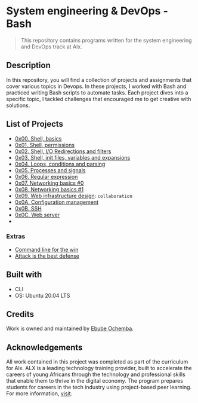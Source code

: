 # System engineering & DevOps - Bash

> This repository contains programs written for the system engineering and DevOps
> track at Alx.

## Description

In this repository, you will find a collection of projects and assignments that cover various topics in Devops. In these projects, I worked with Bash and practiced writing Bash scripts to automate tasks. Each project dives into a specific topic, I tackled challenges that encouraged me to get creative with solutions.

## List of Projects

- [0x00. Shell, basics](https://github.com/Ebube-Ochemba/alx-system_engineering-devops/tree/master/0x00-shell_basics)
- [0x01. Shell, permissions](https://github.com/Ebube-Ochemba/alx-system_engineering-devops/tree/master/0x01-shell_permissions)
- [0x02. Shell, I/O Redirections and filters](https://github.com/Ebube-Ochemba/alx-system_engineering-devops/tree/master/0x02-shell_redirections)
- [0x03. Shell, init files, variables and expansions](https://github.com/Ebube-Ochemba/alx-system_engineering-devops/tree/master/0x03-shell_variables_expansions)
- [0x04. Loops, conditions and parsing](https://github.com/Ebube-Ochemba/alx-system_engineering-devops/tree/master/0x04-loops_conditions_and_parsing)
- [0x05. Processes and signals](https://github.com/Ebube-Ochemba/alx-system_engineering-devops/tree/master/0x05-processes_and_signals)
- [0x06. Regular expression](https://github.com/Ebube-Ochemba/alx-system_engineering-devops/tree/master/0x06-regular_expressions)
- [0x07. Networking basics #0](https://github.com/Ebube-Ochemba/alx-system_engineering-devops/tree/master/0x07-networking_basics)
- [0x08. Networking basics #1](https://github.com/Ebube-Ochemba/alx-system_engineering-devops/tree/master/0x08-networking_basics_2)
- [0x09. Web infrastructure design](https://github.com/Ebube-Ochemba/alx-system_engineering-devops/tree/master/0x09-web_infrastructure_design): `collaboration`
- [0x0A. Configuration management](https://github.com/Ebube-Ochemba/alx-system_engineering-devops/tree/master/0x0A-configuration_management)
- [0x0B. SSH](https://github.com/Ebube-Ochemba/alx-system_engineering-devops/tree/master/0x0B-ssh)
- [0x0C. Web server](https://github.com/Ebube-Ochemba/alx-system_engineering-devops/tree/master/0x0C-web_server)
- [](https://github.com/Ebube-Ochemba/alx-system_engineering-devops/tree/master/)

### Extras
 
- [Command line for the win](https://github.com/Ebube-Ochemba/alx-system_engineering-devops/tree/master/command_line_for_the_win)
- [Attack is the best defense](https://github.com/Ebube-Ochemba/alx-system_engineering-devops/tree/master/attack_is_the_best_defense)

## Built with
- CLI
- OS: Ubuntu 20.04 LTS

## Credits

Work is owned and maintained by [Ebube Ochemba](https://twitter.com/ebube116).

## Acknowledgements

All work contained in this project was completed as part of the curriculum for Alx. ALX is a leading technology training provider, built to accelerate the careers of young Africans through the technology and professional skills that enable them to thrive in the digital economy. The program prepares students for careers in the tech industry using project-based peer learning.
For more information, [visit](https://www.alxafrica.com/).
